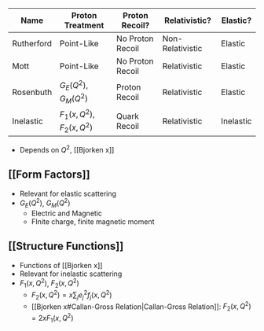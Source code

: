
| Name | Proton Treatment | Proton Recoil? | Relativistic? | Elastic? |
| ---- | ---- | ---- | ---- | ---- |
| Rutherford | Point-Like | No Proton Recoil | Non-Relativistic | Elastic |
| Mott | Point-Like | No Proton Recoil | Relativistic | Elastic |
| Rosenbuth | $G_E(Q^2)$, $G_M(Q^2)$ | Proton Recoil | Relativistic | Elastic |
| Inelastic | $F_1(x, Q^2)$, $F_2(x, Q^2)$ | Quark Recoil | Relativistic | Inelastic |

 - Depends on $Q^2$, [[Bjorken x]]

## [[Form Factors]] 
 - Relevant for elastic scattering
 - $G_E(Q^2)$, $G_M(Q^2)$ 
	 - Electric and Magnetic
	 - FInite charge, finite magnetic moment

## [[Structure Functions]]
 - Functions of [[Bjorken x]]
 - Relevant for inelastic scattering 
 - $F_1(x, Q^2)$, $F_2(x, Q^2)$ 
	 - $F_2(x,Q^2) = x\sum_j e_j^2 f_j(x,Q^2)$
	 - [[Bjorken x#Callan-Gross Relation|Callan-Gross Relation]]:  $F_2(x, Q^2) = 2xF_1(x, Q^2)$
	 